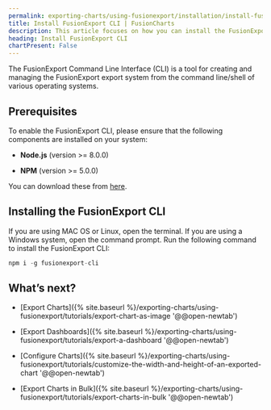 ```yaml
---
permalink: exporting-charts/using-fusionexport/installation/install-fusionexport-cli.html
title: Install FusionExport CLI | FusionCharts
description: This article focuses on how you can install the FusionExport CLI.
heading: Install FusionExport CLI
chartPresent: False
---
```


The FusionExport Command Line Interface (CLI) is a tool for creating and managing the FusionExport export system from the command line/shell of various operating systems.

## Prerequisites

To enable the FusionExport CLI, please ensure that the following components are installed on your system:

* __Node.js__ (version >= 8.0.0) 

* __NPM__ (version >= 5.0.0) 

You can download these from [here](https://nodejs.org/en/download/).

## Installing the FusionExport CLI

If you are using MAC OS or Linux, open the terminal. If you are using a Windows system, open the command prompt. Run the following command to install the FusionExport CLI:

```javascript
npm i -g fusionexport-cli
```

## What’s next?

* [Export Charts]({% site.baseurl %}/exporting-charts/using-fusionexport/tutorials/export-chart-as-image '@@open-newtab')

* [Export Dashboards]({% site.baseurl %}/exporting-charts/using-fusionexport/tutorials/export-a-dashboard '@@open-newtab')

* [Configure Charts]({% site.baseurl %}/exporting-charts/using-fusionexport/tutorials/customize-the-width-and-height-of-an-exported-chart '@@open-newtab')

* [Export Charts in Bulk]({% site.baseurl %}/exporting-charts/using-fusionexport/tutorials/export-charts-in-bulk '@@open-newtab')